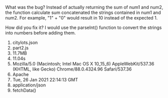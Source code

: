 What was the bug?
  Instead of actually returning the sum of num1 and num2, the function calculate sum concatenated the strings contained in num1 and num2. For example, "1" + "0" would result in 10 instead of the expected 1.

How did you fix it?
  I would use the parseInt() function to convert the strings into numbers before adding them.

1. citylots.json
2. part2.js
3. 11.7MB
4. 11.04s
5. Mozilla/5.0 (Macintosh; Intel Mac OS X 10_15_6) AppleWebKit/537.36 (KHTML, like Gecko) Chrome/88.0.4324.96 Safari/537.36
6. Apache
7. Tue, 26 Jan 2021 22:14:13 GMT
8. application/json
9. fetchData()
